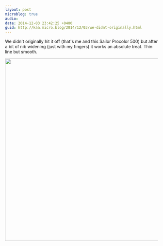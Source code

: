 ```yaml
---
layout: post
microblog: true
audio: 
date: 2014-12-03 23:42:25 +0400
guid: http://kaa.micro.blog/2014/12/03/we-didnt-originally.html
---
```

We didn't originally hit it off (that's me and this Sailor Procolor 500) but after a bit of nib widening (just with my fingers) it works an absolute treat. Thin line but smooth.

<img src="http://www.kaa.bz/uploads/2018/122b588679.jpg" width="600" height="600" />

